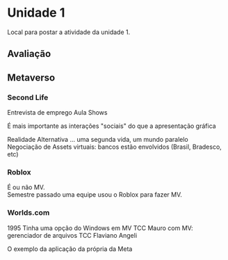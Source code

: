 # Unidade 1

Local para postar a atividade da unidade 1.  

## Avaliação

## Metaverso

### Second Life

Entrevista de emprego
Aula
Shows

É mais importante as interações "sociais" do que a apresentação gráfica  

Realidade Alternativa ... uma segunda vida, um mundo paralelo  
Negociação de Assets virtuais: bancos estão envolvidos (Brasil, Bradesco, etc)  

### Roblox

É ou não MV.  
Semestre passado uma equipe usou o Roblox para fazer MV.  

### Worlds.com

1995
Tinha uma opção do Windows em MV
TCC Mauro com MV: gerenciador de arquivos
TCC Flaviano Angeli

O exemplo da aplicação da própria da Meta